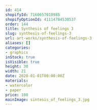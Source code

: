 ```yaml
---
id: 414
shopifyId: 7160657018985
shopifyOptionId: 41114784530537
order: 144
title: Synthesis of feelings 3
slug: synthesis-of-feelings-3
url: art-works/synthesis-of-feelings-3
aliases: []
categories:
- graphics
inStock: true
isVisible: true
height: 30
width: 21
date: 2020-01-01T00:00:00Z
materials:
- watercolor
- paper
price: 100
mainImage: sintesis_of_feelings_3.jpg
---
```

